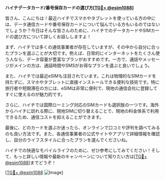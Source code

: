 **ハイチデータカード/番号保存カードの選び方[[TG💪+ @esim1088](https://t.me/s/esim1088)]**

皆さん、こんにちは！最近ハイチでスマホやタブレットを使っている方の中には、データ通信カードや番号保存カードについて悩んでいる方もいるのではないでしょうか？今日はそんな皆さんのために、ハイチでのデータカードやSIMカードの選び方について詳しくお話ししますよ！

まず、ハイチでは多くの通信事業者が存在していますが、その中から自分に合ったプランを選ぶことが大切です。例えば、日常的にインターネットをたくさん使う人なら、データ容量が豊富なプランがおすすめです。一方で、通話やメッセージがメインの方は、通話時間やSMSがお得なプランを選ぶと良いでしょう。

また、ハイチでは最近eSIMも注目されています。これは物理的なSIMカードを持たずに、スマホやタブレットに直接インストールできる便利な技術です。特に旅行者や短期滞在の方には、eSIMは非常に便利で、現地の通信会社に登録してすぐに使えるのが魅力的です。

さらに、ハイチでは国際ローミング対応のSIMカードも選択肢の一つです。海外からハイチに訪れる際に、現地SIMに切り替えることで、現地の料金体系で利用できるため、通信コストを抑えることができます。

最後に、どのカードを選ぶか迷ったら、オンラインで口コミや評判を調べてみるのも良い方法です。また、各通信事業者の公式サイトやアプリで詳細情報を確認し、自分のライフスタイルに合ったプランを選んでくださいね。

ハイチでの快適なモバイルライフのために、ぜひ参考にしてみてください！そして、もっと詳しい情報や最新のキャンペーンについて知りたい方は[[TG💪+ @esim1088](https://t.me/s/esim1088)]までどうぞ！

[[TG💪+ @esim1088](https://t.me/s/esim1088) ![Image](https://i.postimg.cc/Y0z9fWf4/image.png)]